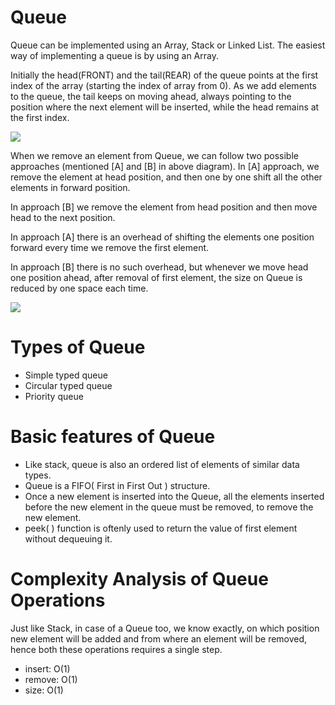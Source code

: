 # Queue

Queue can be implemented using an Array, Stack or Linked List. The easiest way of implementing a queue is by using an Array.

Initially the head(FRONT) and the tail(REAR) of the queue points at the first index of the array (starting the index of array from 0). As we add elements to the queue, the tail keeps on moving ahead, always pointing to the position where the next element will be inserted, while the head remains at the first index.

<image src="https://user-images.githubusercontent.com/23179810/38057927-b777ccda-32e9-11e8-9cff-3b1f8ea27588.png"/>

When we remove an element from Queue, we can follow two possible approaches (mentioned [A] and [B] in above diagram). In [A] approach, we remove the element at head position, and then one by one shift all the other elements in forward position.

In approach [B] we remove the element from head position and then move head to the next position.

In approach [A] there is an overhead of shifting the elements one position forward every time we remove the first element.

In approach [B] there is no such overhead, but whenever we move head one position ahead, after removal of first element, the size on Queue is reduced by one space each time.


<image src="https://user-images.githubusercontent.com/23179810/38057693-e664c5a8-32e8-11e8-9feb-ea2ab0c04ac9.gif"/>

# Types of Queue
* Simple typed queue
* Circular typed queue
* Priority queue

# Basic features of Queue

* Like stack, queue is also an ordered list of elements of similar data types.
* Queue is a FIFO( First in First Out ) structure.
* Once a new element is inserted into the Queue, all the elements inserted before the new element in the queue must be removed, to remove the new element.
* peek( ) function is oftenly used to return the value of first element without dequeuing it.


# Complexity Analysis of Queue Operations
Just like Stack, in case of a Queue too, we know exactly, on which position new element will be added and from where an element will be removed, hence both these operations requires a single step.

* insert: O(1)
* remove: O(1)
* size: O(1)
